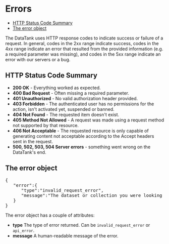 # Errors

* [HTTP Status Code Summary](#httpcodes)
* [The error object](#object)


The DataTank uses HTTP response codes to indicate success or failure of a request. In general, codes in the 2xx range indicate success, codes in the 4xx range indicate an error that resulted from the provided information (e.g. a required parameter was missing), and codes in the 5xx range indicate an error with our servers or a bug.

## HTTP Status Code Summary
<a id='httpcodes' class='anchor'></a>

* **200 OK** - Everything worked as expected.
* **400 Bad Request** - Often missing a required parameter.
* **401 Unauthorized** - No valid authorization header provided.
* **403 Forbidden** - The authenticated user has no permissions for the action, isn't activated yet, suspended or banned.
* **404 Not Found** - The requested item doesn't exist.
* **405 Method Not Allowed** -  A request was made using a request method not supported by that resource.
* **406 Not Acceptable** - The requested resource is only capable of generating content not acceptable according to the Accept headers sent in the request.
* **500, 502, 503, 504 Server errors** - something went wrong on the DataTank's end.

## The error object
<a id='object' class='anchor'></a>


<pre class="prettyprint linenums">
{
   "error":{
      "type":"invalid_request_error",
      "message":"The dataset or collection you were looking for could not be found (URI: non-existing)."
   }
}
</pre>

The error object has a couple of attributes:

* **type** The type of error returned. Can be `invalid_request_error` or `api_error`.
* **message** A human-readable message of the error.